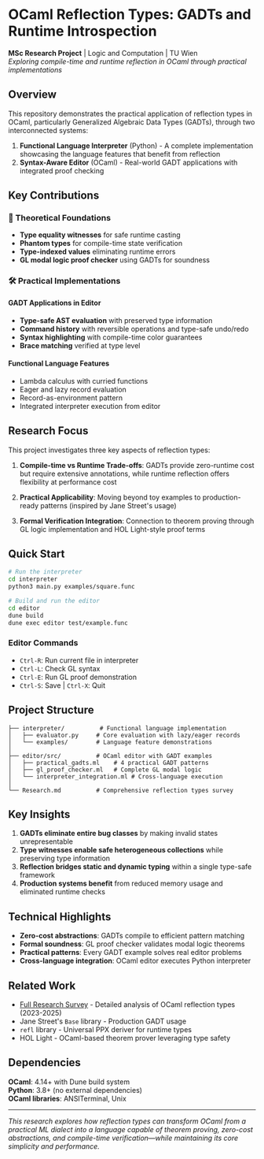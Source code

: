 # OCaml Reflection Types: GADTs and Runtime Introspection

**MSc Research Project** | Logic and Computation | TU Wien  
*Exploring compile-time and runtime reflection in OCaml through practical implementations*

## Overview

This repository demonstrates the practical application of reflection types in OCaml, particularly Generalized Algebraic Data Types (GADTs), through two interconnected systems:

1. **Functional Language Interpreter** (Python) - A complete implementation showcasing the language features that benefit from reflection
2. **Syntax-Aware Editor** (OCaml) - Real-world GADT applications with integrated proof checking

## Key Contributions

### 🔬 Theoretical Foundations
- **Type equality witnesses** for safe runtime casting
- **Phantom types** for compile-time state verification  
- **Type-indexed values** eliminating runtime errors
- **GL modal logic proof checker** using GADTs for soundness

### 🛠️ Practical Implementations

#### GADT Applications in Editor
- **Type-safe AST evaluation** with preserved type information
- **Command history** with reversible operations and type-safe undo/redo
- **Syntax highlighting** with compile-time color guarantees
- **Brace matching** verified at type level

#### Functional Language Features
- Lambda calculus with curried functions
- Eager and lazy record evaluation  
- Record-as-environment pattern
- Integrated interpreter execution from editor

## Research Focus

This project investigates three key aspects of reflection types:

1. **Compile-time vs Runtime Trade-offs**: GADTs provide zero-runtime cost but require extensive annotations, while runtime reflection offers flexibility at performance cost

2. **Practical Applicability**: Moving beyond toy examples to production-ready patterns (inspired by Jane Street's usage)

3. **Formal Verification Integration**: Connection to theorem proving through GL logic implementation and HOL Light-style proof terms

## Quick Start

```bash
# Run the interpreter
cd interpreter
python3 main.py examples/square.func

# Build and run the editor
cd editor
dune build
dune exec editor test/example.func
```

### Editor Commands
- `Ctrl-R`: Run current file in interpreter
- `Ctrl-L`: Check GL syntax  
- `Ctrl-E`: Run GL proof demonstration
- `Ctrl-S`: Save | `Ctrl-X`: Quit

## Project Structure

```
├── interpreter/          # Functional language implementation
│   ├── evaluator.py     # Core evaluation with lazy/eager records
│   └── examples/        # Language feature demonstrations
│
├── editor/src/          # OCaml editor with GADT examples
│   ├── practical_gadts.ml    # 4 practical GADT patterns
│   ├── gl_proof_checker.ml   # Complete GL modal logic
│   └── interpreter_integration.ml # Cross-language execution
│
└── Research.md          # Comprehensive reflection types survey
```

## Key Insights

1. **GADTs eliminate entire bug classes** by making invalid states unrepresentable
2. **Type witnesses enable safe heterogeneous collections** while preserving type information
3. **Reflection bridges static and dynamic typing** within a single type-safe framework
4. **Production systems benefit** from reduced memory usage and eliminated runtime checks

## Technical Highlights

- **Zero-cost abstractions**: GADTs compile to efficient pattern matching
- **Formal soundness**: GL proof checker validates modal logic theorems
- **Practical patterns**: Every GADT example solves real editor problems
- **Cross-language integration**: OCaml editor executes Python interpreter

## Related Work

- [Full Research Survey](docs/Research.md) - Detailed analysis of OCaml reflection types (2023-2025)
- Jane Street's `Base` library - Production GADT usage
- `refl` library - Universal PPX deriver for runtime types
- HOL Light - OCaml-based theorem prover leveraging type safety

## Dependencies

**OCaml**: 4.14+ with Dune build system  
**Python**: 3.8+ (no external dependencies)  
**OCaml libraries**: ANSITerminal, Unix

---

*This research explores how reflection types can transform OCaml from a practical ML dialect into a language capable of theorem proving, zero-cost abstractions, and compile-time verification—while maintaining its core simplicity and performance.*